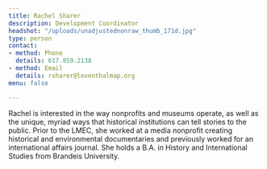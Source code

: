 ```yaml
---
title: Rachel Sharer
description: Development Coordinator
headshot: "/uploads/unadjustednonraw_thumb_171d.jpg"
type: person
contact:
- method: Phone
  details: 617.859.2138
- method: Email
  details: rsharer@leventhalmap.org
menu: false

---
```

Rachel is interested in the way nonprofits and museums operate, as well as the unique, myriad ways that historical institutions can tell stories to the public. Prior to the LMEC, she worked at a media nonprofit creating historical and environmental documentaries and previously worked for an international affairs journal. She holds a B.A. in History and International Studies from Brandeis University.